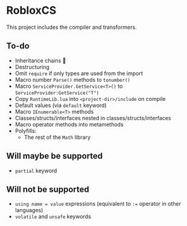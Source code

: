 ﻿# RobloxCS
This project includes the compiler and transformers.

## To-do
- Inheritance chains 🤮
- Destructuring
- Omit `require` if only types are used from the import
- Macro number `Parse()` methods to `tonumber()`
- Macro `ServiceProvider.GetService<T>()` to `ServiceProvider:GetService("T")`
- Copy `RuntimeLib.lua` into `<project-dir>/include` on compile
- Default values (via `default` keyword)
- Macro `IEnumerable<T>` methods
- Classes/structs/interfaces nested in classes/structs/interfaces
- Macro operator methods into metamethods
- Polyfills:
	- The rest of the `Math` library

## Will maybe be supported
- `partial` keyword

## Will not be supported
- `using name = value` expressions (equivalent to `:=` operator in other languages)
- `volatile` and `unsafe` keywords
